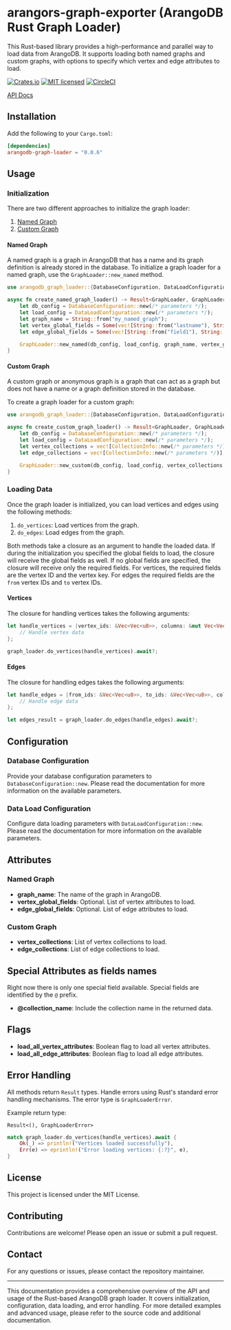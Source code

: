 # arangors-graph-exporter (ArangoDB Rust Graph Loader)

This Rust-based library provides a high-performance and parallel way to load data from ArangoDB. It supports loading both named graphs and custom graphs, with options to specify which vertex and edge attributes to load.

[![Crates.io][crates-badge]][crates-url]
[![MIT licensed][mit-badge]][mit-url]
[![CircleCI](https://dl.circleci.com/status-badge/img/gh/arangodb/arangors-graph-exporter/tree/main.svg?style=shield&circle-token=CCIPRJ_7429hLhBbSuHBq59JVpQYZ_1339fa571ff52f0bd39712e72c637b1b3596b95a)](https://dl.circleci.com/status-badge/redirect/gh/arangodb/arangors-graph-exporter/tree/main)

[crates-url]: https://crates.io/crates/arangors-graph-exporter
[crates-badge]: https://img.shields.io/crates/v/arangors-graph-exporter.svg
[mit-url]: https://github.com/arangodb/arangors-graph-exporter/blob/main/LICENSE
[mit-badge]: https://img.shields.io/badge/license-MIT-blue.svg

[API Docs](https://arangodb.github.io/arangors-graph-exporter/arangors_graph_exporter/index.html)

## Installation

Add the following to your `Cargo.toml`:

```toml
[dependencies]
arangodb-graph-loader = "0.0.6"
```

## Usage

### Initialization

There are two different approaches to initialize the graph loader:
1. [Named Graph](https://docs.arangodb.com/3.12/graphs/#named-graphs)
2. [Custom Graph](https://docs.arangodb.com/3.12/graphs/#anonymous-graphs)

#### Named Graph

A named graph is a graph in ArangoDB that has a name and its graph definition is already stored in the database.
To initialize a graph loader for a named graph,  use the `GraphLoader::new_named` method.

```rust
use arangodb_graph_loader::{DatabaseConfiguration, DataLoadConfiguration, GraphLoader, GraphLoaderError};

async fn create_named_graph_loader() -> Result<GraphLoader, GraphLoaderError> {
    let db_config = DatabaseConfiguration::new(/* parameters */);
    let load_config = DataLoadConfiguration::new(/* parameters */);
    let graph_name = String::from("my_named_graph");
    let vertex_global_fields = Some(vec![String::from("lastname"), String::from("firstname")]);
    let edge_global_fields = Some(vec![String::from("field1"), String::from("field2")]);

    GraphLoader::new_named(db_config, load_config, graph_name, vertex_global_fields, edge_global_fields).await
}
```

#### Custom Graph

A custom graph or anonymous graph is a graph that can act as a graph but does not have a name or a graph definition
stored in the database.

To create a graph loader for a custom graph:

```rust
use arangodb_graph_loader::{DatabaseConfiguration, DataLoadConfiguration, GraphLoader, GraphLoaderError, CollectionInfo};

async fn create_custom_graph_loader() -> Result<GraphLoader, GraphLoaderError> {
    let db_config = DatabaseConfiguration::new(/* parameters */);
    let load_config = DataLoadConfiguration::new(/* parameters */);
    let vertex_collections = vec![CollectionInfo::new(/* parameters */)];
    let edge_collections = vec![CollectionInfo::new(/* parameters */)];

    GraphLoader::new_custom(db_config, load_config, vertex_collections, edge_collections).await
}
```

### Loading Data

Once the graph loader is initialized, you can load vertices and edges using the following methods:
1. `do_vertices`: Load vertices from the graph.
2. `do_edges`: Load edges from the graph.

Both methods take a closure as an argument to handle the loaded data.
If during the initialization you specified the global fields to load, the closure will receive the global fields as well.
If no global fields are specified, the closure will receive only the required fields. For vertices, the required fields are the vertex ID and the vertex key.
For edges the required fields are the `from` vertex IDs and `to` vertex IDs.

#### Vertices

The closure for handling vertices takes the following arguments:

```rust
let handle_vertices = |vertex_ids: &Vec<Vec<u8>>, columns: &mut Vec<Vec<Value>>, vertex_field_names: &Vec<String>| {
    // Handle vertex data
};

graph_loader.do_vertices(handle_vertices).await?;
```

#### Edges

The closure for handling edges takes the following arguments:

```rust
let handle_edges = |from_ids: &Vec<Vec<u8>>, to_ids: &Vec<Vec<u8>>, columns: &mut Vec<Vec<Value>>, edge_field_names: &Vec<String>| {
    // Handle edge data
};

let edges_result = graph_loader.do_edges(handle_edges).await?;
```

## Configuration

### Database Configuration

Provide your database configuration parameters to `DatabaseConfiguration::new`.
Please read the documentation for more information on the available parameters.

### Data Load Configuration

Configure data loading parameters with `DataLoadConfiguration::new`.
Please read the documentation for more information on the available parameters.

## Attributes

### Named Graph

- **graph_name**: The name of the graph in ArangoDB.
- **vertex_global_fields**: Optional. List of vertex attributes to load.
- **edge_global_fields**: Optional. List of edge attributes to load.

### Custom Graph

- **vertex_collections**: List of vertex collections to load.
- **edge_collections**: List of edge collections to load.

## Special Attributes as fields names

Right now there is only one special field available. Special fields are identified by the `@` prefix.

- **@collection_name**: Include the collection name in the returned data.

## Flags

- **load_all_vertex_attributes**: Boolean flag to load all vertex attributes.
- **load_all_edge_attributes**: Boolean flag to load all edge attributes.

## Error Handling

All methods return `Result` types. Handle errors using Rust's standard error handling mechanisms.
The error type is `GraphLoaderError`.

Example return type:

```
Result<(), GraphLoaderError>
```


```rust
match graph_loader.do_vertices(handle_vertices).await {
    Ok(_) => println!("Vertices loaded successfully"),
    Err(e) => eprintln!("Error loading vertices: {:?}", e),
}
```

## License

This project is licensed under the MIT License.

## Contributing

Contributions are welcome! Please open an issue or submit a pull request.

## Contact

For any questions or issues, please contact the repository maintainer.

---

This documentation provides a comprehensive overview of the API and usage of the Rust-based ArangoDB graph loader.
It covers initialization, configuration, data loading, and error handling.
For more detailed examples and advanced usage, please refer to the source code and additional documentation.
